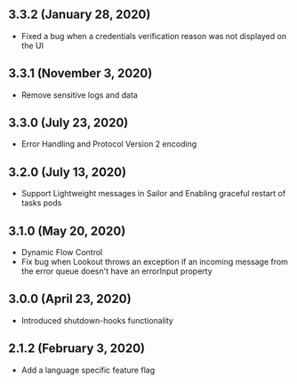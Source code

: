 ## 3.3.2 (January 28, 2020)

* Fixed a bug when a credentials verification reason was not displayed on the UI 

## 3.3.1 (November 3, 2020)

* Remove sensitive logs and data

## 3.3.0 (July 23, 2020)

* Error Handling and Protocol Version 2 encoding

## 3.2.0 (July 13, 2020)

* Support Lightweight messages in Sailor and Enabling graceful restart of tasks pods

## 3.1.0 (May 20, 2020)

* Dynamic Flow Control
* Fix bug when Lookout throws an exception if an incoming message from the error queue doesn't have an errorInput property

## 3.0.0 (April 23, 2020)

* Introduced shutdown-hooks functionality

## 2.1.2 (February 3, 2020)

* Add a language specific feature flag
